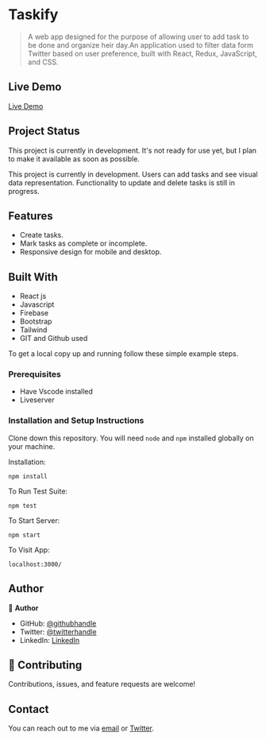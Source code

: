 # Taskify

> A web app designed for the purpose of allowing user to add task to be done and organize heir day.An application used to filter data form Twitter based on user preference, built with React, Redux, JavaScript, and CSS.

## Live Demo

[Live Demo](https://taskifyhub.netlify.app/)

## Project Status

This project is currently in development. It's not ready for use yet, but I plan to make it available as soon as possible.

This project is currently in development. Users can add tasks and see visual data representation. Functionality to update and delete tasks is still in progress.

## Features

- Create tasks.
- Mark tasks as complete or incomplete.
- Responsive design for mobile and desktop.

## Built With

- React js
- Javascript
- Firebase
- Bootstrap
- Tailwind
- GIT and Github used

To get a local copy up and running follow these simple example steps.

### Prerequisites

- Have Vscode installed
- Liveserver

### Installation and Setup Instructions

Clone down this repository. You will need `node` and `npm` installed globally on your machine.

Installation:

`npm install`

To Run Test Suite:

`npm test`

To Start Server:

`npm start`

To Visit App:

`localhost:3000/`

## Author

👤 **Author**

- GitHub: [@githubhandle](https://github.com/tobidechamp15)
- Twitter: [@twitterhandle](https://twitter.com/tobidechamp15)
- LinkedIn: [LinkedIn](https://www.linkedin.com/in/tobiloba-oluwadare-4bba71249/)

## 🤝 Contributing

Contributions, issues, and feature requests are welcome!

## Contact

You can reach out to me via [email](tobidechamp15@gmail.com) or [Twitter](https://twitter.com/tobidechamp15).
